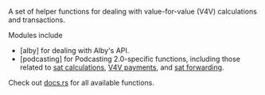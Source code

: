 A set of helper functions for dealing with value-for-value (V4V) calculations and transactions.

Modules include

- [alby] for dealing with Alby's API.
- [podcasting] for Podcasting 2.0-specific functions, including those related to [sat calculations](podcasting::calculations), [V4V payments](podcasting::payments), and [sat forwarding](podcasting::forwarding).

Check out [docs.rs](https://docs.rs/v4v) for all available functions.
